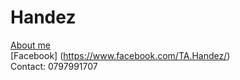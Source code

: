 # Handez
[About me](https://handezvn.github.io/my-website/) <br/>
[Facebook] (https://www.facebook.com/TA.Handez/)<br/>
Contact: 0797991707
